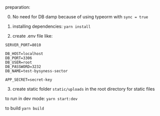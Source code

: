 preparation:

0. No need for DB damp because of using typeorm with `sync = true`

1. installing dependencies:
   `yarn install`

2. create .env file like:

```
SERVER_PORT=8010

DB_HOST=localhost
DB_PORT=3306
DB_USER=root
DB_PASSWORD=3232
DB_NAME=test-bysyness-sector

APP_SECRET=secret-key
```

3. create static folder `static/uploads` in the root directory for static files

to run in dev mode:
`yarn start:dev`

to build
`yarn build`
